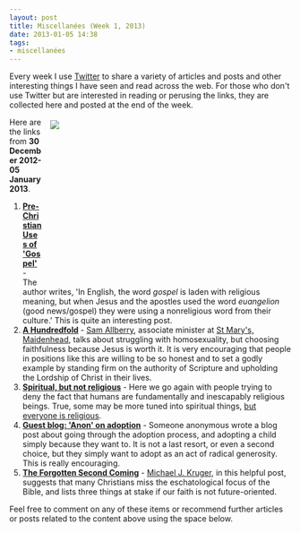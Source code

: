 ```yaml
---
layout: post
title: Miscellanées (Week 1, 2013)
date: 2013-01-05 14:38
tags:
- miscellanées
---
```

<p>Every week I use <a href="http://twitter.com/jakebelder">Twitter</a> to                      share a variety of articles and posts and other            interesting         things  I     have seen and read across  the  web.   For        those who   don't   use      Twitter  but    are   interested   in      reading  or  perusing   the   links,   they    are    collected    here        and posted  at the  end  of  the   week.</p>
<div style="float: right; margin: 5px 1px 0px 15px; width: 430px; height: 290px;"><img src="https://dl.dropbox.com/u/3897986/Jake%20Blog%20Images/walking_into_light.jpg" /></div>
<p>Here are the links from <strong>30 December 2012-05 January 2013</strong>.</p>
<ol>
<li><a href="http://glenandpaula.com/wordpress/archives/2010/02/25/pre-christian-uses-of-gospel" target="_blank"><strong>Pre-Christian Uses of 'Gospel'</strong></a> - The author writes, 'In English, the word <em>gospel</em> is laden with religious meaning, but when Jesus and the apostles used the word <em>euangelion</em> (good news/gospel) they were using a nonreligious word from their culture.' This is quite an interesting post.</li>
<li><a href="http://www.stmarysmaidenhead.org/churchbuilder/view-doc.php?zonename=touchline&amp;docid=20962&amp;buffer_share=59170&amp;utm_source=buffer" target="_blank"><strong>A Hundredfold</strong></a> - <a href="http://twitter.com/SamAllberry" target="_blank">Sam Allberry</a>, associate minister at <a href="http://www.stmarysmaidenhead.org" target="_blank">St Mary's, Maidenhead</a>, talks about struggling with homosexuality, but choosing faithfulness because Jesus is worth it. It is very encouraging that people in positions like this are willing to be so honest and to set a godly example by standing firm on the authority of Scripture and upholding the Lordship of Christ in their lives. </li>
<li><strong><a href="http://www.bbc.co.uk/news/magazine-20888141" target="_blank">Spiritual, but not religious</a></strong> - Here we go again with people trying to deny the fact that humans are fundamentally and inescapably religious beings. True, some may be more tuned into spiritual things, <a href="http://jakebelder.com/god-cannot-be-ignored" target="_blank">but everyone is religious</a>.</li>
<li><strong><a href="http://god52.wordpress.com/2013/01/02/guest-blog-anon-on-adoption/" target="_blank">Guest blog: 'Anon' on adoption</a></strong> - Someone anonymous wrote a blog post about going through the adoption process, and adopting a child simply because they want to. It is not a last resort, or even a second choice, but they simply want to adopt as an act of radical generosity. This is really encouraging.</li>
<li> <a href="http://michaeljkruger.com/the-forgotten-second-coming/" target="_blank"><strong>The Forgotten Second Coming</strong></a> - <a href="http://twitter.com/michaeljkruger" target="_blank">Michael J. Kruger</a>, in this helpful post, suggests that many Christians miss the eschatological focus of the Bible, and lists three things at stake if our faith is not future-oriented.</li>
</ol>

Feel free to comment on any of these items or recommend further                    articles     or posts related to the content above using  the      space              below.

